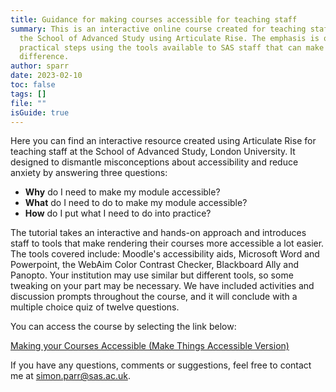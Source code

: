 ```yaml
---
title: Guidance for making courses accessible for teaching staff
summary: This is an interactive online course created for teaching staff from
  the School of Advanced Study using Articulate Rise. The emphasis is on
  practical steps using the tools available to SAS staff that can make a big
  difference.
author: sparr
date: 2023-02-10
toc: false
tags: []
file: ""
isGuide: true
---
```

Here you can find an interactive resource created using Articulate Rise for teaching staff at the School of Advanced Study, London University. It designed to dismantle misconceptions about accessibility and reduce anxiety by answering three questions: 

* **Why** do I need to make my module accessible?
* **What** do I need to do to make my module accessible?
* **How** do I put what I need to do into practice?

The tutorial takes an interactive and hands-on approach and introduces staff to tools that make rendering their courses more accessible a lot easier. The tools covered include: Moodle's accessibility aids, Microsoft Word and Powerpoint, the WebAim Color Contrast Checker, Blackboard Ally and Panopto. Your institution may use similar but different tools, so some tweaking on your part may be necessary. We have included activities and discussion prompts throughout the course, and it will conclude with a multiple choice quiz of twelve questions. 

You can access the course by selecting the link below:

[Making your Courses Accessible (Make Things Accessible Version)](https://rise.articulate.com/share/1f-BmeBp63PU5QrG58Ma5inXIgsRdKXF)

If you have any questions, comments or suggestions, feel free to contact me at simon.parr@sas.ac.uk.

